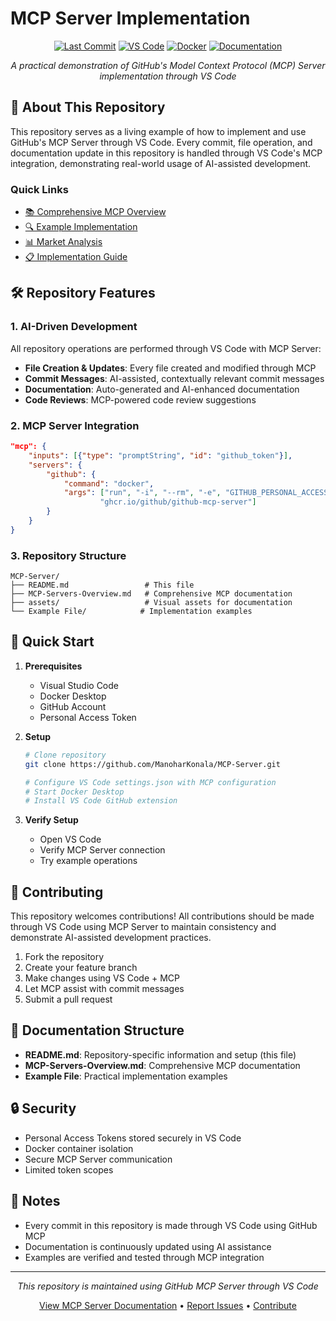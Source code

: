 # MCP Server Implementation

<div align="center">

[![Last Commit](https://img.shields.io/github/last-commit/ManoharKonala/MCP-Server?style=flat-square)](https://github.com/ManoharKonala/MCP-Server/commits)
[![VS Code](https://img.shields.io/badge/Made%20with-VS%20Code%20%2B%20MCP-blue?style=flat-square&logo=visual-studio-code)](MCP-Servers-Overview.md)
[![Docker](https://img.shields.io/badge/Runtime-Docker-blue?style=flat-square&logo=docker)](https://hub.docker.com/r/ghcr.io/github/github-mcp-server)
[![Documentation](https://img.shields.io/badge/docs-MCP%20Overview-green?style=flat-square)](MCP-Servers-Overview.md)

*A practical demonstration of GitHub's Model Context Protocol (MCP) Server implementation through VS Code*

</div>

## 🤖 About This Repository

This repository serves as a living example of how to implement and use GitHub's MCP Server through VS Code. Every commit, file operation, and documentation update in this repository is handled through VS Code's MCP integration, demonstrating real-world usage of AI-assisted development.

### Quick Links

- [📚 Comprehensive MCP Overview](MCP-Servers-Overview.md)
- [🔍 Example Implementation](Example%20File)
- [📊 Market Analysis](MCP-Servers-Overview.md#current-popular-mcp-servers)
- [📋 Implementation Guide](MCP-Servers-Overview.md#implementation-guide)

## 🛠️ Repository Features

### 1. AI-Driven Development
All repository operations are performed through VS Code with MCP Server:
- **File Creation & Updates**: Every file created and modified through MCP
- **Commit Messages**: AI-assisted, contextually relevant commit messages
- **Documentation**: Auto-generated and AI-enhanced documentation
- **Code Reviews**: MCP-powered code review suggestions

### 2. MCP Server Integration
```json
"mcp": {
    "inputs": [{"type": "promptString", "id": "github_token"}],
    "servers": {
        "github": {
            "command": "docker",
            "args": ["run", "-i", "--rm", "-e", "GITHUB_PERSONAL_ACCESS_TOKEN", 
                    "ghcr.io/github/github-mcp-server"]
        }
    }
}
```

### 3. Repository Structure
```
MCP-Server/
├── README.md                 # This file
├── MCP-Servers-Overview.md   # Comprehensive MCP documentation
├── assets/                   # Visual assets for documentation
└── Example File/            # Implementation examples
```

## 🚀 Quick Start

1. **Prerequisites**
   - Visual Studio Code
   - Docker Desktop
   - GitHub Account
   - Personal Access Token

2. **Setup**
   ```bash
   # Clone repository
   git clone https://github.com/ManoharKonala/MCP-Server.git
   
   # Configure VS Code settings.json with MCP configuration
   # Start Docker Desktop
   # Install VS Code GitHub extension
   ```

3. **Verify Setup**
   - Open VS Code
   - Verify MCP Server connection
   - Try example operations

## 🤝 Contributing

This repository welcomes contributions! All contributions should be made through VS Code using MCP Server to maintain consistency and demonstrate AI-assisted development practices.

1. Fork the repository
2. Create your feature branch
3. Make changes using VS Code + MCP
4. Let MCP assist with commit messages
5. Submit a pull request

## 📖 Documentation Structure

- **README.md**: Repository-specific information and setup (this file)
- **MCP-Servers-Overview.md**: Comprehensive MCP documentation
- **Example File**: Practical implementation examples

## 🔒 Security

- Personal Access Tokens stored securely in VS Code
- Docker container isolation
- Secure MCP Server communication
- Limited token scopes

## 📝 Notes

- Every commit in this repository is made through VS Code using GitHub MCP
- Documentation is continuously updated using AI assistance
- Examples are verified and tested through MCP integration

---
<div align="center">

*This repository is maintained using GitHub MCP Server through VS Code*

[View MCP Server Documentation](MCP-Servers-Overview.md) • [Report Issues](../../issues) • [Contribute](../../pulls)

</div>
